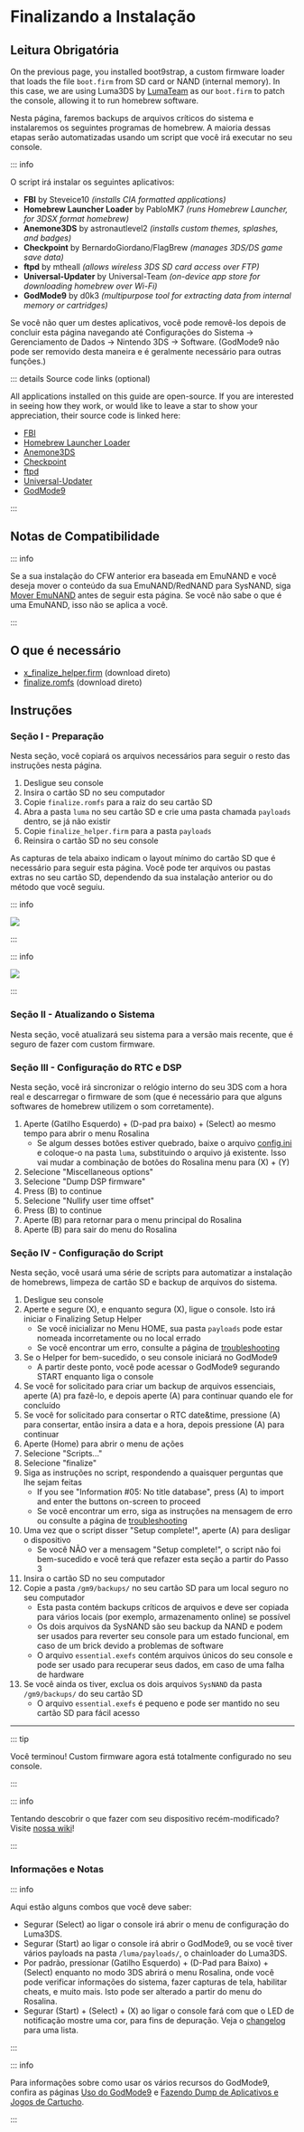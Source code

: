 # Finalizando a Instalação

## Leitura Obrigatória

On the previous page, you installed boot9strap, a custom firmware loader that loads the file `boot.firm` from SD card or NAND (internal memory). In this case, we are using Luma3DS by [LumaTeam](https://github.com/LumaTeam/) as our `boot.firm` to patch the console, allowing it to run homebrew software.

Nesta página, faremos backups de arquivos críticos do sistema e instalaremos os seguintes programas de homebrew. A maioria dessas etapas serão automatizadas usando um script que você irá executar no seu console.

::: info

O script irá instalar os seguintes aplicativos:

- **FBI** by Steveice10 _(installs CIA formatted applications)_
- **Homebrew Launcher Loader** by PabloMK7 _(runs Homebrew Launcher, for 3DSX format homebrew)_
- **Anemone3DS** by astronautlevel2 _(installs custom themes, splashes, and badges)_
- **Checkpoint** by BernardoGiordano/FlagBrew _(manages 3DS/DS game save data)_
- **ftpd** by mtheall _(allows wireless 3DS SD card access over FTP)_
- **Universal-Updater** by Universal-Team _(on-device app store for downloading homebrew over Wi-Fi)_
- **GodMode9** by d0k3 _(multipurpose tool for extracting data from internal memory or cartridges)_

Se você não quer um destes aplicativos, você pode removê-los depois de concluir esta página navegando até Configurações do Sistema -> Gerenciamento de Dados -> Nintendo 3DS -> Software. (GodMode9 não pode ser removido desta maneira e é geralmente necessário para outras funções.)

::: details Source code links (optional)

All applications installed on this guide are open-source. If you are interested in seeing how they work, or would like to leave a star to show your appreciation, their source code is linked here:

- [FBI](https://github.com/lifehackerhansol/FBI)
- [Homebrew Launcher Loader](https://github.com/PabloMK7/homebrew_launcher_dummy)
- [Anemone3DS](https://github.com/astronautlevel2/Anemone3DS)
- [Checkpoint](https://github.com/bernardogiordano/checkpoint/releases)
- [ftpd](https://github.com/mtheall/ftpd)
- [Universal-Updater](https://github.com/Universal-Team/Universal-Updater/)
- [GodMode9](https://github.com/d0k3/GodMode9)

:::

## Notas de Compatibilidade

::: info

Se a sua instalação do CFW anterior era baseada em EmuNAND e você deseja mover o conteúdo da sua EmuNAND/RedNAND para SysNAND, siga [Mover EmuNAND](move-emunand) antes de seguir esta página. Se você não sabe o que é uma EmuNAND, isso não se aplica a você.

:::

## O que é necessário

- [x_finalize_helper.firm](https://github.com/hacks-guide/finalize/releases/latest/download/x_finalize_helper.firm) (download direto)
- [finalize.romfs](https://github.com/hacks-guide/finalize/releases/latest/download/finalize.romfs) (download direto)

## Instruções

### Seção I - Preparação

Nesta seção, você copiará os arquivos necessários para seguir o resto das instruções nesta página.

1. Desligue seu console
2. Insira o cartão SD no seu computador
3. Copie `finalize.romfs` para a raiz do seu cartão SD
4. Abra a pasta `luma` no seu cartão SD e crie uma pasta chamada `payloads` dentro, se já não existir
5. Copie `finalize_helper.firm` para a pasta `payloads`
6. Reinsira o cartão SD no seu console

As capturas de tela abaixo indicam o layout mínimo do cartão SD que é necessário para seguir esta página. Você pode ter arquivos ou pastas extras no seu cartão SD, dependendo da sua instalação anterior ou do método que você seguiu.

::: info

![](/images/screenshots/finalizing-root-layout.png)

:::

::: info

![](/images/screenshots/finalizing-luma-payloads.png)

:::

### Seção II - Atualizando o Sistema

Nesta seção, você atualizará seu sistema para a versão mais recente, que é seguro de fazer com custom firmware.

<!--@include: ./_include/sysupdate.md -->

### Seção III - Configuração do RTC e DSP

Nesta seção, você irá sincronizar o relógio interno do seu 3DS com a hora real e descarregar o firmware de som (que é necessário para que alguns softwares de homebrew utilizem o som corretamente).

1. Aperte (Gatilho Esquerdo) + (D-pad pra baixo) + (Select) ao mesmo tempo para abrir o menu Rosalina
    - Se algum desses botões estiver quebrado, baixe o arquivo [config.ini](/assets/config.ini) e coloque-o na pasta `luma`, substituindo o arquivo já existente. Isso vai mudar a combinação de botões do Rosalina menu para (X) + (Y)
2. Selecione "Miscellaneous options"
3. Selecione "Dump DSP firmware"
4. Press (B) to continue
5. Selecione "Nullify user time offset"
6. Press (B) to continue
7. Aperte (B) para retornar para o menu principal do Rosalina
8. Aperte (B) para sair do menu do Rosalina

### Seção IV - Configuração do Script

Nesta seção, você usará uma série de scripts para automatizar a instalação de homebrews, limpeza de cartão SD e backup de arquivos do sistema.

1. Desligue seu console
2. Aperte e segure (X), e enquanto segura (X), ligue o console. Isto irá iniciar o Finalizing Setup Helper
    - Se você inicializar no Menu HOME, sua pasta `payloads` pode estar nomeada incorretamente ou no local errado
    - Se você encontrar um erro, consulte a página de [troubleshooting](troubleshooting-finalizing-setup)
3. Se o Helper for bem-sucedido, o seu console iniciará no GodMode9
    - A partir deste ponto, você pode acessar o GodMode9 segurando START enquanto liga o console
4. Se você for solicitado para criar um backup de arquivos essenciais, aperte (A) pra fazê-lo, e depois aperte (A) para continuar quando ele for concluído
5. Se você for solicitado para consertar o RTC date&time, pressione (A) para consertar, então insira a data e a hora, depois pressione (A) para continuar
6. Aperte (Home) para abrir o menu de ações
7. Selecione "Scripts..."
8. Selecione "finalize"
9. Siga as instruções no script, respondendo a quaisquer perguntas que lhe sejam feitas
    - If you see "Information #05: No title database", press (A) to import and enter the buttons on-screen to proceed
    - Se você encontrar um erro, siga as instruções na mensagem de erro ou consulte a página de [troubleshooting](troubleshooting-finalizing-setup)
10. Uma vez que o script disser "Setup complete!", aperte (A) para desligar o dispositivo
    - Se você NÃO ver a mensagem "Setup complete!", o script não foi bem-sucedido e você terá que refazer esta seção a partir do Passo 3
11. Insira o cartão SD no seu computador
12. Copie a pasta `/gm9/backups/` no seu cartão SD para um local seguro no seu computador
    - Esta pasta contém backups críticos de arquivos e deve ser copiada para vários locais (por exemplo, armazenamento online) se possível
    - Os dois arquivos da SysNAND são seu backup da NAND e podem ser usados para reverter seu console para um estado funcional, em caso de um brick devido a problemas de software
    - O arquivo `essential.exefs` contém arquivos únicos do seu console e pode ser usado para recuperar seus dados, em caso de uma falha de hardware
13. Se você ainda os tiver, exclua os dois arquivos `SysNAND` da pasta `/gm9/backups/` do seu cartão SD
    - O arquivo `essential.exefs` é pequeno e pode ser mantido no seu cartão SD para fácil acesso

___

::: tip

Você terminou! Custom firmware agora está totalmente configurado no seu console.

:::

::: info

Tentando descobrir o que fazer com seu dispositivo recém-modificado? Visite [nossa wiki](https://wiki.hacks.guide/wiki/3DS:Things_to_do)!

:::

### Informações e Notas

::: info

Aqui estão alguns combos que você deve saber:

- Segurar (Select) ao ligar o console irá abrir o menu de configuração do Luma3DS.
- Segurar (Start) ao ligar o console irá abrir o GodMode9, ou se você tiver vários payloads na pasta `/luma/payloads/`, o chainloader do Luma3DS.
- Por padrão, pressionar (Gatilho Esquerdo) + (D-Pad para Baixo) + (Select) enquanto no modo 3DS abrirá o menu Rosalina, onde você pode verificar informações do sistema, fazer capturas de tela, habilitar cheats, e muito mais. Isto pode ser alterado a partir do menu do Rosalina.
- Segurar (Start) + (Select) + (X) ao ligar o console fará com que o LED de notificação mostre uma cor, para fins de depuração. Veja o [changelog](https://github.com/SciresM/boot9strap/releases/tag/1.4) para uma lista.

:::

::: info

Para informações sobre como usar os vários recursos do GodMode9, confira as páginas [Uso do GodMode9](godmode9-usage) e [Fazendo Dump de Aplicativos e Jogos de Cartucho](dumping-titles-and-game-cartridges).

:::
